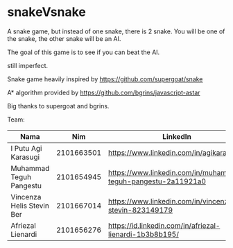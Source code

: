 # snakeVsnake

A snake game, but instead of one snake, there is 2 snake. You will be one of the snake, the other snake will be an AI.

The goal of this game is to see if you can beat the AI.

still imperfect.

Snake game heavily inspired by 
https://github.com/supergoat/snake

A* algorithm provided by
https://github.com/bgrins/javascript-astar

Big thanks to supergoat and bgrins.

Team:

| Nama                      	| Nim        	| LinkedIn         	                      |
|---------------------------	|------------	| --------------------------------------  |
| I Putu Agi Karasugi       	| 2101663501 	| https://www.linkedin.com/in/agikarasugi |
| Muhammad Teguh Pangestu   	| 2101654945 	| https://www.linkedin.com/in/muhammad-teguh-pangestu-2a11921a0 |
| Vincenza Helis Stevin Ber 	| 2101667014 	| https://www.linkedin.com/in/vincenza-stevin-823149179 |
| Afriezal Lienardi         	| 2101656276 	| https://id.linkedin.com/in/afriezal-lienardi-1b3b8b195/ |
